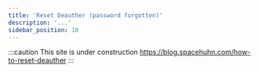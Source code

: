 ```yaml
---
title: 'Reset Deauther (password forgotten)'
description: '...'
sidebar_position: 10
---
```


:::caution
This site is under construction
https://blog.spacehuhn.com/how-to-reset-deauther
:::